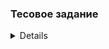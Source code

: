 ### Тесовое задание

<details>
Тестовое задание 28

Цель нашего тестового задания - это определить уровень ваших знаний и навыков по разработке бэкенда веб-приложения.
Тестовое задание сформулировано без каких-то жёстких требований, но просим при реализации учитывать лучшую практику из
вашего опыта по оформлению кода и репозитория, обеспечению безопасности, производительности и командной работе.
Пожалуйста, помните, что код и API должны быть не только рабочими, но и стабильными, понятными и удобными в
использовании.

### Подготовка

1. Создайте новый публичный репозиторий на Gitlab.com, его нужно назвать “test28”. Пришлите на него ссылку по итогу
   тестового.
2. Установите последнюю версию фреймворка Laravel (9.x).

### Модели данных

1. Марка автомобиля
    + Название
2. Модель автомобиля
    + Название
    + Марка
3. Автомобиль
    + Марка
    + Модель
    + Год выпуска (опциональный атрибут)
    + Пробег (опциональный атрибут)
    + Цвет (опциональный атрибут)

### API

1. Список марок автомобилей;
2. Список моделей автомобилей;
3. Список + CRUD автомобилей.

### Дополнительное задание

(выполняется по желанию)

Привязать автомобиль к пользователю и разрешить пользователям доступ только к “своим” автомобилям.
</details>


